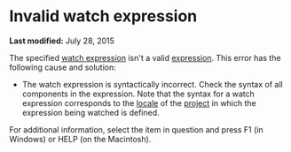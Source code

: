 
# Invalid watch expression

 **Last modified:** July 28, 2015

The specified  [watch expression](b8bdf64f-5920-1ae9-16d0-b26d09524a30.md) isn't a valid [expression](b8bdf64f-5920-1ae9-16d0-b26d09524a30.md). This error has the following cause and solution:




- The watch expression is syntactically incorrect. Check the syntax of all components in the expression. Note that the syntax for a watch expression corresponds to the  [locale](b8bdf64f-5920-1ae9-16d0-b26d09524a30.md) of the [project](b8bdf64f-5920-1ae9-16d0-b26d09524a30.md) in which the expression being watched is defined.
    

For additional information, select the item in question and press F1 (in Windows) or HELP (on the Macintosh).
